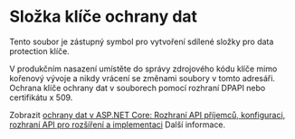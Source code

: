 # <a name="data-protection-key-folder"></a>Složka klíče ochrany dat

Tento soubor je zástupný symbol pro vytvoření sdílené složky pro data protection klíče.

V produkčním nasazení umístěte do správy zdrojového kódu klíče mimo kořenový vývoje a nikdy vrácení se změnami soubory v tomto adresáři. Ochrana klíče ochrany dat v souborech pomocí rozhraní DPAPI nebo certifikátu x 509.

Zobrazit [ochrany dat v ASP.NET Core: Rozhraní API příjemců, konfiguraci, rozhraní API pro rozšíření a implementaci](https://docs.microsoft.com/aspnet/core/security/data-protection/) Další informace.

